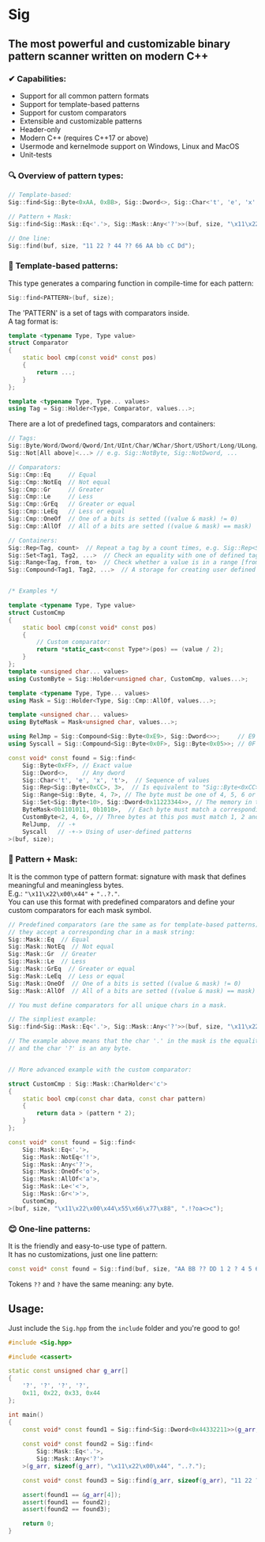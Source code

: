 # Sig
## The most powerful and customizable binary pattern scanner written on modern C++
### ✔ Capabilities:
* Support for all common pattern formats
* Support for template-based patterns
* Support for custom comparators
* Extensible and customizable patterns
* Header-only
* Modern C++ (requires C++17 or above)
* Usermode and kernelmode support on Windows, Linux and MacOS
* Unit-tests

### 🔍 Overview of pattern types:
```cpp
// Template-based:
Sig::find<Sig::Byte<0xAA, 0xBB>, Sig::Dword<>, Sig::Char<'t', 'e', 'x', 't'>>(buf, size);

// Pattern + Mask:
Sig::find<Sig::Mask::Eq<'.'>, Sig::Mask::Any<'?'>>(buf, size, "\x11\x22\x00\x44", "..?.");

// One line:
Sig::find(buf, size, "11 22 ? 44 ?? 66 AA bb cC Dd");
```

### 👾 Template-based patterns:
This type generates a comparing function in compile-time for each pattern:
```cpp
Sig::find<PATTERN>(buf, size);
```
The 'PATTERN' is a set of tags with comparators inside.  
A tag format is:
```cpp
template <typename Type, Type value>
struct Comparator
{
    static bool cmp(const void* const pos)
    {
        return ...;
    }
};

template <typename Type, Type... values>
using Tag = Sig::Holder<Type, Comparator, values...>;
```
There are a lot of predefined tags, comparators and containers:
```cpp
// Tags:
Sig::Byte/Word/Dword/Qword/Int/UInt/Char/WChar/Short/UShort/Long/ULong/LongLong/ULongLong<...>
Sig::Not[All above]<...> // e.g. Sig::NotByte, Sig::NotDword, ...

// Comparators:
Sig::Cmp::Eq     // Equal
Sig::Cmp::NotEq  // Not equal
Sig::Cmp::Gr     // Greater
Sig::Cmp::Le     // Less
Sig::Cmp::GrEq   // Greater or equal
Sig::Cmp::LeEq   // Less or equal
Sig::Cmp::OneOf  // One of a bits is setted ((value & mask) != 0)
Sig::Cmp::AllOf  // All of a bits are setted ((value & mask) == mask)

// Containers:
Sig::Rep<Tag, count>  // Repeat a tag by a count times, e.g. Sig::Rep<Sig::Byte<0xFF>, 3> to compare with FF FF FF
Sig::Set<Tag1, Tag2, ...>  // Check an equality with one of defined tags, e.g. Sig::Set<Sig::Byte<1>, Sig::Dword<-1u>>
Sig::Range<Tag, from, to>  // Check whether a value is in a range [from, to], e.g. Sig::Range<Sig::Byte, 10, 20>
Sig::Compound<Tag1, Tag2, ...>  // A storage for creating user defined patterns


/* Examples */

template <typename Type, Type value>
struct CustomCmp
{
    static bool cmp(const void* const pos)
    {
        // Custom comparator:
        return *static_cast<const Type*>(pos) == (value / 2);
    }
};
template <unsigned char... values>
using CustomByte = Sig::Holder<unsigned char, CustomCmp, values...>;

template <typename Type, Type... values>
using Mask = Sig::Holder<Type, Sig::Cmp::AllOf, values...>;

template <unsigned char... values>
using ByteMask = Mask<unsigned char, values...>;

using RelJmp = Sig::Compound<Sig::Byte<0xE9>, Sig::Dword<>>;     // E9 ?? ?? ?? ??  | jmp any_addr
using Syscall = Sig::Compound<Sig::Byte<0x0F>, Sig::Byte<0x05>>; // 0F 05           | syscall

const void* const found = Sig::find<
    Sig::Byte<0xFF>, // Exact value
    Sig::Dword<>,    // Any dword
    Sig::Char<'t', 'e', 'x', 't'>,  // Sequence of values
    Sig::Rep<Sig::Byte<0xCC>, 3>,  // Is equivalent to "Sig::Byte<0xCC>, Sig::Byte<0xCC>, Sig::Byte<0xCC>"
    Sig::Range<Sig::Byte, 4, 7>, // The byte must be one of 4, 5, 6 or 7
    Sig::Set<Sig::Byte<10>, Sig::Dword<0x11223344>>, // The memory in this place must be one of 10 or 0x11223344
    ByteMask<0b1101011, 0b1010>,  // Each byte must match a corresponding mask
    CustomByte<2, 4, 6>, // Three bytes at this pos must match 1, 2 and 3 accordingly
    RelJump,  // -+
    Syscall   // -+-> Using of user-defined patterns
>(buf, size);
```

### 👻 Pattern + Mask:
It is the common type of pattern format: signature with mask that defines meaningful and meaningless bytes.  
E.g.: `"\x11\x22\x00\x44"` + `"..?."`.  
You can use this format with predefined comparators and define your custom comparators for each mask symbol.
```cpp
// Predefined comparators (are the same as for template-based patterns),
// they accept a corresponding char in a mask string:
Sig::Mask::Eq  // Equal
Sig::Mask::NotEq  // Not equal
Sig::Mask::Gr  // Greater
Sig::Mask::Le  // Less
Sig::Mask::GrEq  // Greater or equal
Sig::Mask::LeEq  // Less or equal
Sig::Mask::OneOf  // One of a bits is setted ((value & mask) != 0)
Sig::Mask::AllOf  // All of a bits are setted ((value & mask) == mask)

// You must define comparators for all unique chars in a mask.

// The simpliest example:
Sig::find<Sig::Mask::Eq<'.'>, Sig::Mask::Any<'?'>>(buf, size, "\x11\x22\x00\x44", "..?.");

// The example above means that the char '.' in the mask is the equality comparator
// and the char '?' is an any byte.


// More advanced example with the custom comparator:

struct CustomCmp : Sig::Mask::CharHolder<'c'>
{
    static bool cmp(const char data, const char pattern)
    {
        return data > (pattern * 2);
    }
};

const void* const found = Sig::find<
    Sig::Mask::Eq<'.'>,
    Sig::Mask::NotEq<'!'>,
    Sig::Mask::Any<'?'>,
    Sig::Mask::OneOf<'o'>,
    Sig::Mask::AllOf<'a'>,
    Sig::Mask::Le<'<'>,
    Sig::Mask::Gr<'>'>,
    CustomCmp,
>(buf, size, "\x11\x22\x00\x44\x55\x66\x77\x88", ".!?oa<>c");

```

### 😊 One-line patterns:
It is the friendly and easy-to-use type of pattern.  
It has no customizations, just one line pattern:
```cpp
const void* const found = Sig::find(buf, size, "AA BB ?? DD 1 2 ? 4 5 6");
```
Tokens `??` and `?` have the same meaning: any byte.

## Usage:
Just include the `Sig.hpp` from the `include` folder and you're good to go!
```cpp
#include <Sig.hpp>

#include <cassert>

static const unsigned char g_arr[]
{
    '?', '?', '?', '?',
    0x11, 0x22, 0x33, 0x44
};

int main()
{
    const void* const found1 = Sig::find<Sig::Dword<0x44332211>>(g_arr, sizeof(g_arr));
    
    const void* const found2 = Sig::find<
        Sig::Mask::Eq<'.'>,
        Sig::Mask::Any<'?'>
    >(g_arr, sizeof(g_arr), "\x11\x22\x00\x44", "..?.");

    const void* const found3 = Sig::find(g_arr, sizeof(g_arr), "11 22 ? 44");

    assert(found1 == &g_arr[4]);
    assert(found1 == found2);
    assert(found2 == found3);

    return 0;
}
```